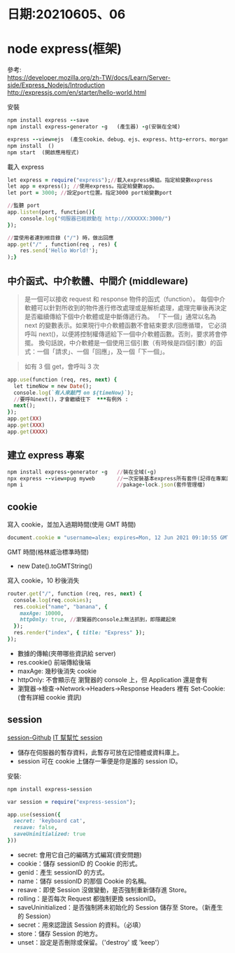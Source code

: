 # 日期:20210605、06

# node express(框架)

參考: <br>
https://developer.mozilla.org/zh-TW/docs/Learn/Server-side/Express_Nodejs/Introduction<br>
http://expressjs.com/en/starter/hello-world.html

安裝

```ruby
npm install express --save
npm install express-generator -g   (產生器) -g(安裝在全域)

express --view=ejs  (產生cookie、debug、ejs、express、http-errors、morgan這6個套件)
npm install  ()
npm start  (開啟應用程式)
```

載入 express

```ruby
let express = require("express");//載入express模組。指定給變數express
let app = express(); //使用express。指定給變數app。
let port = 3000; //設定port位置。指定3000 port給變數port

//監聽 port
app.listen(port, function(){
    console.log("伺服器已經啟動在 http://XXXXXX:3000/")
});

//當使用者連到根目錄 ("/") 時，做出回應
app.get("/" , function(req , res) {
    res.send('Hello World!');
);}
```

## 中介函式、中介軟體、中間介 (middleware)

> 是一個可以接收 request 和 response 物件的函式（function）。
> 每個中介軟體可以針對所收到的物件進行修改處理或是解析處理，處理完畢後再決定是否繼續傳給下個中介軟體或是中斷傳遞行為。
> 「下一個」通常以名為 next 的變數表示。如果現行中介軟體函數不會結束要求/回應循環，
> 它必須呼叫 next()，以便將控制權傳遞給下一個中介軟體函數。否則，要求將會停擺。
> 換句話說，中介軟體是一個使用三個引數（有時候是四個引數）的函式：一個「請求」、一個「回應」，及一個「下一個」。

> 如有 3 個 get，會呼叫 3 次

```ruby
app.use(function (req, res, next) {
  let timeNow = new Date();
  console.log(`有人來敲門 on ${timeNow}`);
  //要呼叫next()，才會繼續往下  ***有例外 :
  next();
});
app.get(XX)
app.get(XXX)
app.get(XXXX)
```

## 建立 express 專案

```ruby
npm install express-generator -g   //裝在全域(-g)
npx express --view=pug myweb       //一次安裝基本express所有套件(記得在專案底下環境執行)  也可以裝在全域
npm i                              //pakage-lock.json(套件管理檔)
```

## cookie

寫入 cookie，並加入過期時間(使用 GMT 時間)

```ruby
document.cookie = "username=alex; expires=Mon, 12 Jun 2021 09:10:55 GMT; path/"
```

GMT 時間(格林威治標準時間)

- new Date().toGMTString()

寫入 cookie，10 秒後消失

```ruby
router.get("/", function (req, res, next) {
  console.log(req.cookies);
  res.cookie("name", "banana", {
    maxAge: 10000,
    httpOnly: true, //瀏覽器的console上無法抓到，即隱藏起來
  });
  res.render("index", { title: "Express" });
});
```

- 數據的傳輸(夾帶哪些資訊給 server)
- res.cookie() 前端傳給後端
- maxAge: 幾秒後消失 cookie
- httpOnly: 不會顯示在 瀏覽器的 console 上，但 Application 還是會有
- 瀏覽器->檢查->Network->Headers->Response Headers 裡有 Set-Cookie: (會有詳細 cookie 資訊)

## session

[session-Github](https://github.com/expressjs/session)
[IT 幫幫忙 session](https://ithelp.ithome.com.tw/articles/10228375)

- 儲存在伺服器的暫存資料，此暫存可放在記憶體或資料庫上。
- session 可在 cookie 上儲存一筆便是你是誰的 session ID。

安裝:

```ruby
npm install express-session
```

```ruby
var session = require("express-session");

app.use(session({
  secret: 'keyboard cat',
  resave: false,
  saveUninitialized: true
}))
```

- secret: 會用它自己的編碼方式編寫(資安問題)
- cookie：儲存 sessionID 的 Cookie 的形式。
- genid：產生 sessionID 的方式。
- name：儲存 sessionID 的那個 Cookie 的名稱。
- resave：即使 Session 沒做變動，是否強制重新儲存進 Store。
- rolling：是否每次 Request 都強制更換 sessionID。
- saveUninitialized：是否強制將未初始化的 Session 儲存至 Store。（新產生的 Session）
- secret：用來認證該 Session 的資料。（必填）
- store：儲存 Session 的地方。
- unset：設定是否刪除或保留。（'destroy' 或 'keep'）
